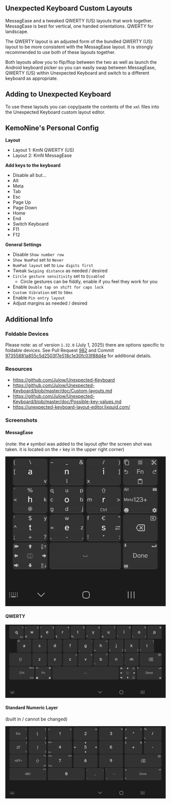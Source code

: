 ## Unexpected Keyboard Custom Layouts

MessagEase and a tweaked QWERTY (US) layouts that work together. MessagEase is best for vertical, one handed orientations. QWERTY for landscape.

The QWERTY layout is an adjusted form of the bundled QWERTY (US) layout to be more consistent with the MessagEase layout. It is strongly recommended to use both of these layouts together.

Both layouts allow you to flip/flop between the two as well as launch the Android keyboard picker so you can easily swap between MessagEase, QWERTY (US) within Unexpected Keyboard and switch to a different keyboard as appropriate.

## Adding to Unexpected Keyboard

To use these layouts you can copy/paste the contents of the `xml` files into the Unexpected Keyboard custom layout editor.

## KemoNine's Personal Config

**Layout**

- Layout 1: KmN QWERTY (US)
- Layout 2: KmN MessagEase

**Add keys to the keyboard**

- Disable all but...
- Alt
- Meta
- Tab
- Esc
- Page Up
- Page Down
- Home
- End
- Switch Keyboard
- F11
- F12

**General Settings**

- Disable `Show number row`
- `Show NumPad` set to `Never`
- `NumPad layout` set to `Low digits first`
- Tweak `Swiping distance` as needed / desired
- `Circle gesture sensitivity` set to `Disabled`
    - Circle gestures can be fiddly, enable if you feel they work for you
- Enable `Double tap on shift for caps lock`
- `Custom Vibration` set to `50ms`
- Enable `Pin entry layout`
- Adjust margins as needed / desired

## Additional Info

### Foldable Devices

Please note: as of version `1.32.0` (July 1, 2025) there are options specific to foldable devices. See Pull Request [982](https://github.com/Julow/Unexpected-Keyboard) and Commit [97355881a855c5d2503f7e518c1e30fc03f88d4e](https://github.com/Julow/Unexpected-Keyboard/commit/97355881a855c5d2503f7e518c1e30fc03f88d4e) for additional details.

### Resources

- https://github.com/Julow/Unexpected-Keyboard
- https://github.com/Julow/Unexpected-Keyboard/blob/master/doc/Custom-layouts.md
- https://github.com/Julow/Unexpected-Keyboard/blob/master/doc/Possible-key-values.md
- https://unexpected-keyboard-layout-editor.lixquid.com/

### Screenshots

#### MessagEase
(note: the `#` symbol was added to the layout *after* the screen shot was taken. it is located on the `r` key in the upper right corner)

![MessagEase](message_ease.jpg)

#### QWERTY

![QWERTY](qwerty.jpg)

#### Standard Numeric Layer
(built in / cannot be changed)

![Standard Numeric Layer](standard_numeric_layer.jpg)
